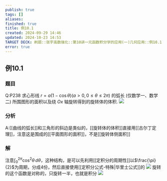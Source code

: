 ```yaml
---
publish: true
tags: []
aliases: 
finished: true
title: 例10.1
created: 2024-09-29 14:46
updated: 2024-10-23 14:53
TARGET DECK: 刷题::张宇高数强化::第10讲一元函数积分学的应用(一)几何应用::例10.1
error: true
---
```

## 例10.1
### 题目
Q:P238 求心形线 $r = a( {1 - \cos \theta }) ( {a > 0,0 \leq \theta \leq {2\pi }})$ 的弧长 (仅数学一、数学二) 所围图形的面积以及绕 ${Ox}$ 轴旋转得到的旋转体的体积.
![](https://img.hwenyi.live/202407011236665.webp)
### 分析
A:[[曲线的弧长]]和三角形的斜边是类似的，[[旋转体的体积]]直接用[[古尔丁定理]]，注意这是围成的[[平面图形的面积]]，不是[[旋转体侧面积]]
### 解
注意$\int _{0}^{2\pi}\cos^{2}\theta \, d\theta$，这种结构，是可以先利用[[定积分的周期性]]以$\frac{\pi}{2}$为周期，分成4份，然后直接使用[[定积分公式-特殊|华里士公式]]的
![](https://img.hwenyi.live/202410240108369.webp)
旋转的这个函数是对称的，只旋转一半，也就是积分
![](https://img.hwenyi.live/202410240107771.webp)

